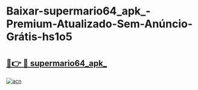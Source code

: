 # Baixar-supermario64_apk_-Premium-Atualizado-Sem-Anúncio-Grátis-hs1o5

# <h2><a href="https://ox5ymg.esa.edu.pl?src=supermario64_apk_&ref=hs1o5">🔗👉 🔴 supermario64_apk_</a></h2>

[![acn](https://github.com/user-attachments/assets/0f9c940e-d8b0-45ae-aac7-cd30a18b3e1c)](https://ox5ymg.esa.edu.pl?src=supermario64_apk_&ref=hs1o5)

